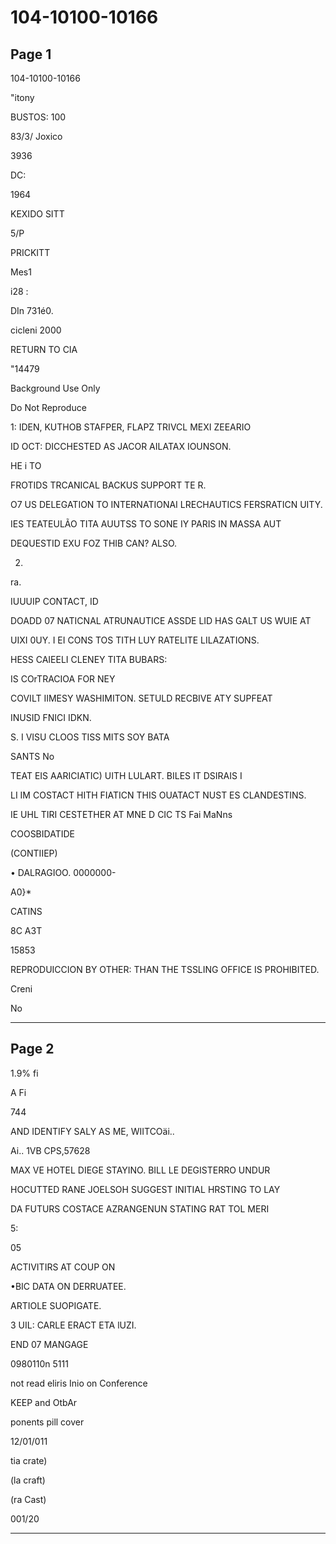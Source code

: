 # 104-10100-10166

## Page 1

104-10100-10166

"itony

BUSTOS: 100

83/3/ Joxico

3936

DC:

1964

KEXIDO SITT

5/P

PRICKITT

Mes1

i28 :

DIn 731é0.

cicleni 2000

RETURN TO CIA

"14479

Background Use Only

Do Not Reproduce

1: IDEN, KUTHOB STAFPER, FLAPZ TRIVCL MEXI ZEEARIO

ID OCT: DICCHESTED AS JACOR AILATAX IOUNSON.

HE i TO

FROTIDS TRCANICAL BACKUS SUPPORT TE R.

O7 US DELEGATION TO INTERNATIONAI LRECHAUTICS FERSRATICN UITY.

IES TEATEULÃO TITA AUUTSS TO SONE IY PARIS IN MASSA AUT

DEQUESTID EXU FOZ THIB CAN? ALSO.

2.

ra.

IUUUIP CONTACT, ID

DOADD 07 NATICNAL ATRUNAUTICE ASSDE LID HAS GALT US WUIE AT

UIXI 0UY. I EI CONS TOS TITH LUY RATELITE LILAZATIONS.

HESS CAIEELI CLENEY TITA BUBARS:

IS COrTRACIOA FOR NEY

COVILT IIMESY WASHIMITON. SETULD RECBIVE ATY SUPFEAT

INUSID FNICI IDKN.

S. I VISU CLOOS TISS MITS SOY BATA

SANTS No

TEAT EIS AARICIATIC) UITH LULART. BILES IT DSIRAIS I

LI IM COSTACT HITH FIATICN THIS OUATACT NUST ES CLANDESTINS.

IE UHL TIRI CESTETHER AT MNE D CIC TS Fai MaNns

COOSBIDATIDE

(CONTIIEP)

• DALRAGIOO. 0000000-

A0}*

CATINS

8C A3T

15853

REPRODUICCION BY OTHER: THAN THE TSSLING OFFICE IS PROHIBITED.

Creni

No

---

## Page 2

1.9% fi

A Fi

744

AND IDENTIFY SALY AS ME, WIITCOäi..

Ai.. 1VB CPS,57628

MAX VE HOTEL DIEGE STAYINO. BILL LE DEGISTERRO UNDUR

HOCUTTED RANE JOELSOH SUGGEST INITIAL HRSTING TO LAY

DA FUTURS COSTACE AZRANGENUN STATING RAT TOL MERI

5:

05

ACTIVITIRS AT COUP ON

•BIC DATA ON DERRUATEE.

ARTIOLE SUOPIGATE.

3 UIL: CARLE ERACT ETA lUZI.

END 07 MANGAGE

0980110n 5111

not read eliris Inio on Conference

KEEP and OtbAr

ponents pill cover

12/01/011

tia crate)

(la craft)

(ra Cast)

001/20

---

